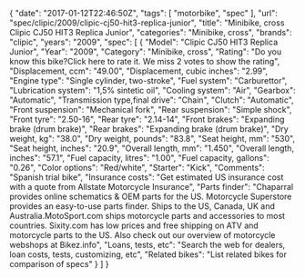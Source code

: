 {
    "date": "2017-01-12T22:46:50Z",
    "tags": [
        "motorbike",
        "spec"
    ],
    "url": "spec\/clipic\/2009\/clipic-cj50-hit3-replica-junior",
    "title": "Minibike, cross Clipic CJ50 HIT3 Replica Junior",
    "categories": "Minibike, cross",
    "brands": "clipic",
    "years": "2009",
    "spec": [
        {
            "Model": "Clipic CJ50 HIT3 Replica Junior",
            "Year": "2009",
            "Category": "Minibike, cross",
            "Rating": "Do you know this bike?Click here to rate it. We miss 2 votes to show the rating",
            "Displacement, ccm": "49.00",
            "Displacement, cubic inches": "2.99",
            "Engine type": "Single cylinder, two-stroke",
            "Fuel system": "Carburettor",
            "Lubrication system": "1,5% sintetic oil",
            "Cooling system": "Air",
            "Gearbox": "Automatic",
            "Transmission type,final drive": "Chain",
            "Clutch": "Automatic",
            "Front suspension": "Mechanical fork",
            "Rear suspension": "Simple shock",
            "Front tyre": "2.50-16",
            "Rear tyre": "2.14-14",
            "Front brakes": "Expanding brake (drum brake)",
            "Rear brakes": "Expanding brake (drum brake)",
            "Dry weight, kg": "38.0",
            "Dry weight, pounds": "83.8",
            "Seat height, mm": "530",
            "Seat height, inches": "20.9",
            "Overall length, mm": "1.450",
            "Overall length, inches": "57.1",
            "Fuel capacity, litres": "1.00",
            "Fuel capacity, gallons": "0.26",
            "Color options": "Red\/white",
            "Starter": "Kick",
            "Comments": "Spanish trial bike",
            "Insurance costs": "Get estimated US insurance cost with a quote from Allstate Motorcycle Insurance",
            "Parts finder": "Chaparral provides online schematics & OEM parts for the US.   Motorcycle Superstore provides an easy-to-use parts finder. Ships to the US, Canada, UK and Australia.MotoSport.com ships motorcycle parts and accessories to most countries.    Sixity.com has low prices and free shipping on ATV and motorcycle parts to the US. Also check out our overview of motorcycle webshops at Bikez.info",
            "Loans, tests, etc": "Search the web for dealers, loan costs, tests, customizing, etc",
            "Related bikes": "List related bikes for comparison of specs"
        }
    ]
}